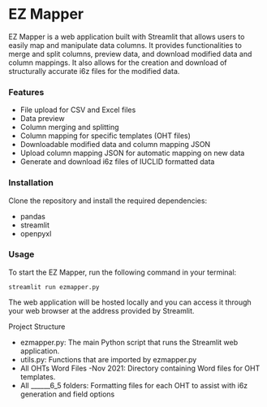 # EZ Mapper

EZ Mapper is a web application built with Streamlit that allows users to easily map and manipulate data columns. It provides functionalities to merge and split columns, preview data, and download modified data and column mappings. It also allows for the creation and download of structurally accurate i6z files for the modified data.

### Features

- File upload for CSV and Excel files
- Data preview
- Column merging and splitting
- Column mapping for specific templates (OHT files)
- Downloadable modified data and column mapping JSON
- Upload column mapping JSON for automatic mapping on new data
- Generate and download i6z files of IUCLID formatted data

### Installation

Clone the repository and install the required dependencies:
 - pandas
 - streamlit
 - openpyxl

### Usage

To start the EZ Mapper, run the following command in your terminal:

```streamlit run ezmapper.py```

The web application will be hosted locally and you can access it through your web browser at the address provided by Streamlit.

Project Structure

 - ezmapper.py: The main Python script that runs the Streamlit web application.
 - utils.py: Functions that are imported by ezmapper.py
 - All OHTs Word Files -Nov 2021: Directory containing Word files for OHT templates.
 - All ______6_5 folders: Formatting files for each OHT to assist with i6z generation and field options

